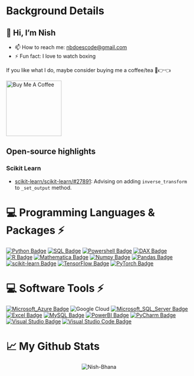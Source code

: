 # Background Details

## 👋 Hi, I’m Nish
- 📫 How to reach me: nbdoescode@gmail.com
- ⚡ Fun fact: I love to watch boxing

If you like what I do, maybe consider buying me a coffee/tea 🥺👉👈

<a href="https://www.buymeacoffee.com/nishb" target="_blank"><img src="https://cdn.buymeacoffee.com/buttons/v2/default-red.png" alt="Buy Me A Coffee" width="150" ></a>



## Open-source highlights

### Scikit Learn
- [scikit-learn/scikit-learn/#27891](https://github.com/scikit-learn/scikit-learn/pull/27891): Advising on adding `inverse_transform` to `_set_output` method.



















# 💻 Programming Languages & Packages ⚡
[![Python Badge](https://img.shields.io/badge/-Python-yellow?style=for-the-badge&labelColor=black&logo=Python&logoColor=yellow)](#)
[![SQL Badge](https://img.shields.io/badge/-SQL-88CE02?style=for-the-badge&labelColor=black&logo=MicrosoftSQLServer&logoColor=88CE02)](#)
[![Powershell Badge](https://img.shields.io/badge/-Powershell-4285F4?style=for-the-badge&labelColor=black&logo=Powershell&logoColor=4285F4)](#)
[![DAX Badge](https://img.shields.io/badge/-DAX-FFC0CB?style=for-the-badge&labelColor=black&logo=PowerBI&logoColor=FFC0CB)](#) 
[![R Badge](https://img.shields.io/badge/-R-276DC3?style=for-the-badge&labelColor=black&logo=R&logoColor=276DC3)](#)
[![Mathematica Badge](https://img.shields.io/badge/-Mathematica-DD1100?style=for-the-badge&labelColor=black&logo=WolframMathematica&logoColor=DD1100)](#)
[![Numpy Badge](https://img.shields.io/badge/-NumPy-013243?style=for-the-badge&labelColor=black&logo=NumPy&logoColor=013243)](#) 
[![Pandas Badge](https://img.shields.io/badge/-pandas-150458?style=for-the-badge&labelColor=black&logo=pandas&logoColor=150458)](#) 
[![scikit-learn Badge](https://img.shields.io/badge/-Scikit_Learn-F7931E?style=for-the-badge&labelColor=black&logo=scikit-learn&logoColor=F7931E)](#) 
[![TensorFlow Badge](https://img.shields.io/badge/-TensorFlow-FF6F00?style=for-the-badge&labelColor=black&logo=TensorFlow&logoColor=FF6F00)](#)
[![PyTorch Badge](https://img.shields.io/badge/-PyTorch-B92B0F?style=for-the-badge&labelColor=black&logo=PyTorch&logoColor=B92B0F)](#)





# 💻 Software Tools ⚡
[![Microsoft_Azure Badge](https://img.shields.io/badge/-Microsoft_Azure-0078D4?style=for-the-badge&labelColor=black&logo=MicrosoftAzure&logoColor=0078D4)](#)
![Google Cloud](https://img.shields.io/badge/GoogleCloud-%234285F4.svg?style=for-the-badge&logo=google-cloud&logoColor=white)
[![Microsoft_SQL_Server Badge](https://img.shields.io/badge/-Microsoft_SQL_Server-CC2927?style=for-the-badge&labelColor=black&logo=MicrosoftSQLServer&logoColor=CC2927)](#)
[![Excel Badge](https://img.shields.io/badge/-Microsoft_Excel-217346?style=for-the-badge&labelColor=black&logo=MicrosoftExcel&logoColor=217346)](#)
[![MySQL Badge](https://img.shields.io/badge/-MySQL-61DBFB?style=for-the-badge&labelColor=black&logo=MySQL&logoColor=61DBFB)](#)
[![PowerBI Badge](https://img.shields.io/badge/-PowerBI-F2C811?style=for-the-badge&labelColor=black&logo=PowerBI&logoColor=F2C811)](#)
[![PyCharm Badge](https://img.shields.io/badge/-PyCharm-808080?style=for-the-badge&labelColor=black&logo=PyCharm&logoColor=FFFFFF)](#)
[![Visual Studio Badge](https://img.shields.io/badge/-Visual_Studio-5C2D91?style=for-the-badge&labelColor=black&logo=VisualStudio&logoColor=5C2D91)](#)
[![Visual Studio Code Badge](https://img.shields.io/badge/-Visual_Studio_Code-007ACC?style=for-the-badge&labelColor=black&logo=VisualStudioCode&logoColor=007ACC)](#)


# 📈 My Github Stats

<p align="center"> <img src="https://github-readme-stats.vercel.app/api?username=Nish-Bhana&show_icons=true&theme=gotham" alt="Nish-Bhana" />



<!---
Nish-Bhana/Nish-Bhana is a ✨ special ✨ repository because its `README.md` (this file) appears on your GitHub profile.
You can click the Preview link to take a look at your changes.
--->
